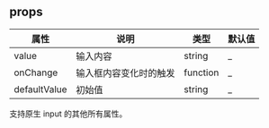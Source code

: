 ## props
| 属性 | 说明 | 类型 | 默认值 | 
| --- | --- | --- | --- | 
| value | 输入内容 | string | _ |
| onChange | 输入框内容变化时的触发 | function | _ |
| defaultValue | 初始值 | string | _ |

支持原生 input 的其他所有属性。